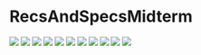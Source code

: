 # RecsAndSpecsMidterm
![](1-1.png)
![](2-1.png)
![](3-1.png)
![](4-1.png)
![](5-1.png)
![](6-1.png)
![](7-1.png)
![](8-1.png)
![](9-1.png)
![](10-1.png)
![](11-1.png)

